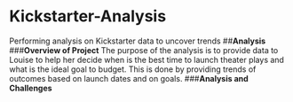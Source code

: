 # Kickstarter-Analysis
Performing analysis on Kickstarter data to uncover trends
##**Analysis**
###**Overview of Project**
The purpose of the analysis is to provide data to Louise to help her decide when is the best time to launch theater plays and what is the ideal goal to budget. This is done by providing trends of outcomes based on launch dates and on goals.
###**Analysis and Challenges**
